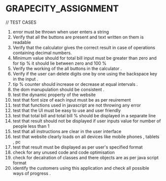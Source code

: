 # GRAPECITY_ASSIGNMENT 
// TEST CASES

1) error must be thrown when user enters a string 
2) Verify that all the buttons are present and text written on them is readable
3) Verify that the calculator gives the correct result in case of operations containing decimal numbers.
4) Minimum value should for  total bill input must be greater than zero and for tip % it should lie between zero and 100 %
5) Verify the working of the  all buttons in the calculator .
6) Verify if the user can delete digits one by one using the backspace key in the input  .
7) tip % counter should increase or decrease at equal intervals .
8) the dom manupulation should be consistent .
9) test the dynamic property of the website
10) test that font size of each input must be as per reuirement 
11) test that functions used in javascript are not throwing any error 
12) test that the UI must be easy to use and user friendly
13) test that total bill and total bill % should be displayed in a separate line 
14) test that result should not be displayed if user inputs value for number of people less than 1
15) test that all instructions are clear in the user interface
16) test that website clearly loads on all devices like mobile phones , tablets , pc 
17) test that result must be displayed as per user's specified format
18) check for any unused code and code optimisation 
19) check for decalration of classes and there objects are as per java script format 
20) identify the customers using this application and check all possible ways of progress .

